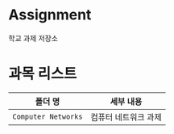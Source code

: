 # Assignment

학교 과제 저장소

# 과목 리스트

| 폴더 명  | 세부 내용 |
| --- | --- |
| `Computer Networks`   | 컴퓨터 네트워크 과제 |